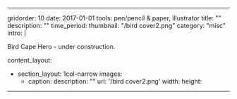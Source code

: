 ---

gridorder: 10
date: 2017-01-01
tools: pen/pencil & paper, illustrator
title: ""
description: ""
time_period:
thumbnail: "/bird cover2.png"
category: "misc"
intro: |
 
 Bird Cape Hero - under construction.

content_layout:
  - section_layout: 1col-narrow
    images:
      - caption:
        description: ""
        url: '/bird cover2.png'
        width:
        height:

---